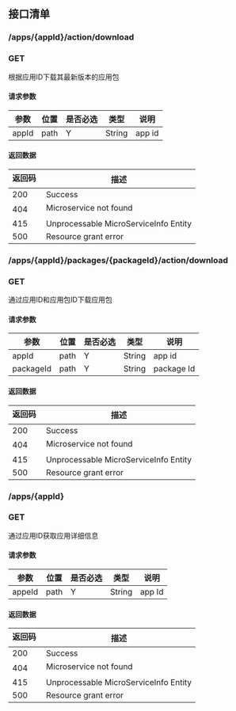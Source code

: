 ## 接口清单

### /apps/{appId}/action/download
###  GET
根据应用ID下载其最新版本的应用包
#### 请求参数
|参数 |位置 | 是否必选 | 类型 |说明|
|-----|-----|----|------|-----|
|appId | path |Y| String | app id |

#### 返回数据
|返回码  |描述|
|-----|-----|
|200 | Success |
|404 | Microservice not found |
|415 | Unprocessable MicroServiceInfo Entity  |
|500 | Resource grant error |


### /apps/{appId}/packages/{packageId}/action/download
###  GET
通过应用ID和应用包ID下载应用包
#### 请求参数
|参数 |位置 | 是否必选 | 类型 |说明|
|-----|-----|----|------|-----|
|appId | path |Y| String | app id |
|packageId | path |Y| String | package Id |

#### 返回数据
|返回码  |描述|
|-----|-----|
|200 | Success |
|404 | Microservice not found |
|415 | Unprocessable MicroServiceInfo Entity  |
|500 | Resource grant error |


### /apps/{appId}
###  GET
通过应用ID获取应用详细信息
#### 请求参数
|参数 |位置 | 是否必选 | 类型 |说明|
|-----|-----|----|------|-----|
|appeId | path |Y| String | app Id |

#### 返回数据
|返回码  |描述|
|-----|-----|
|200 | Success |
|404 | Microservice not found |
|415 | Unprocessable MicroServiceInfo Entity  |
|500 | Resource grant error |
